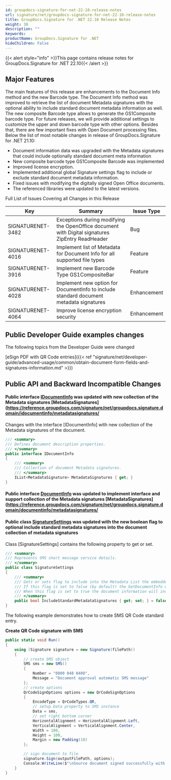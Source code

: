 ```yaml
---
id: groupdocs-signature-for-net-22-10-release-notes
url: signature/net/groupdocs-signature-for-net-22-10-release-notes
title: GroupDocs.Signature for .NET 22.10 Release Notes
weight: 30
description: ""
keywords: 
productName: GroupDocs.Signature for .NET
hideChildren: False
---
```

{{< alert style="info" >}}This page contains release notes for GroupDocs.Signature for .NET 22.10{{< /alert >}}

## Major Features

The main features of this release are enhancements to the Document Info method and the new Barcode type. The Document Info method was improved to retrieve the list of document Metadata signatures with the optional ability to include standard document metadata information as well. The new composite Barcode type allows to generate the GS1Composite barcode type. For future releases, we will provide additional settings to customize the upper and down barcode type with other options. Besides that, there are few important fixes with Open Document processing files. Below the list of most notable changes in release of GroupDocs.Signature for .NET 21.10:

* Document information data was upgraded with the Metadata signatures that could include optionally standard document meta information
* New composite barcode type GS1Composite Barcode was implemented
* Improved license encryption.
* Implemented additional global Signature settings flag to include or exclude standard document metadata information.
* Fixed issues with modifying the digitally signed Open Office documents.
* The referenced libraries were updated to the latest versions.

Full List of Issues Covering all Changes in this Release

| Key | Summary | Issue Type |
| --- | --- | --- |
| SIGNATURENET-3482 | Exceptions during modifying the OpenOffice document with Digital signatures ZipEntry ReadHeader | Bug |
| SIGNATURENET-4016 | Implement list of Metadata for Document Info for all supported file types | Feature |
| SIGNATURENET-3916 | Implement new Barcode Type GS1CompositeBar | Feature |
| SIGNATURENET-4028 | Implement new option for DocumentInfo to include standard document metadata signatures | Enhancement |
| SIGNATURENET-4064 | Improve license encryption security | Enhancement |

## Public Developer Guide examples changes

The following topics from the Developer Guide were changed

[eSign PDF with QR Code entries]({{< ref "signature/net/developer-guide/advanced-usage/common/obtain-document-form-fields-and-signatures-information.md" >}})

## Public API and Backward Incompatible Changes

#### Public interface [IDocumentInfo](https://reference.groupdocs.com/signature/net/groupdocs.signature.domain/idocumentinfo/) was updated with new collection of the Metadata signatures [MetadataSignatures](https://reference.groupdocs.com/signature/net/groupdocs.signature.domain/idocumentinfo/metadatasignatures/

Changes with the interface [IDocumentInfo] with new collection of the Metadata signatures of the document.

```csharp
/// <summary>
/// Defines document description properties.
/// </summary>
public interface IDocumentInfo
{
    /// <summary>
    /// Collection of document Metadata signatures.
    /// </summary>
    IList<MetadataSignature> MetadataSignatures { get; }
}
```

#### Public interface [DocumentInfo](https://reference.groupdocs.com/signature/net/groupdocs.signature/signaturesettings/) was updated to implement interface and support collection of the Metadata signatures [MetadataSignatures](https://reference.groupdocs.com/signature/net/groupdocs.signature.domain/documentinfo/metadatasignatures/

#### Public class [SignatureSettings](https://reference.groupdocs.com/signature/net/groupdocs.signature.domain.extensions/sms) was updated with the new boolean flag to optional include standard metadata signatures into the document collection of metadata signatures

Class [SignatureSettings] contains the following property to get or set.

```csharp
/// <summary>
/// Represents SMS short message service details.
/// </summary>
public class SignatureSettings
{
    /// <summary>
    /// Gets or sets flag to include into the Metadata List the embedded standard document metadata signatures like Author, Owner, document creation date, modified date, etc.
    /// If this flag is set to false (by default) the GetDocumentInfo will not include these metadata signatures.
    /// When this flag is set to true the document information will include these standard metadata signatures.
    /// </summary>
    public bool IncludeStandardMetadataSignatures { get; set; } = false;
}
```

The following example demonstrates how to create SMS QR Code standard entry.

**Create QR Code signature with SMS**

```csharp
public static void Run()
{
    using (Signature signature = new Signature(filePath))
    {
        // create SMS object
        SMS sms = new SMS()
        {
            Number = "0800 048 0408",
            Message = "Document approval automatic SMS message"
        };
        // create options
        QrCodeSignOptions options = new QrCodeSignOptions
        {
            EncodeType = QrCodeTypes.QR,
            // setup Data property to SMS instance
            Data = sms,
            // set right bottom corner
            HorizontalAlignment = HorizontalAlignment.Left,
            VerticalAlignment = VerticalAlignment.Center,
            Width = 100,
            Height = 100,
            Margin = new Padding(10)
        };

        // sign document to file
        signature.Sign(outputFilePath, options);
        Console.WriteLine($"\nSource document signed successfully with {signResult.Succeeded.Count} signature(s).\nFile saved at {outputFilePath}.");
    }
} 
```
